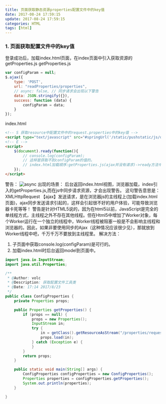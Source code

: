 ```yaml
---
title: 页面获取静态资源properties配置文件中的key值
date: 2017-08-24 17:59:15
update: 2017-08-24 17:59:15
categories: HTML
tags: [html]
---
```


### 1. 页面获取配置文件中的key值
<!-- more -->

登录成功后，加载index.html页面，在index页面中引入获取资源的getProperties.js
getProperties.js
```javascript
var configParam = null;
$.ajax({
    type: 'POST',
    url: "readProperties/properties",
	// async: false, // 同步请求会出现以下警告
    data: JSON.stringify({}),
    success: function (data) {
        configParam = data;
    }
});
```
index.html
```html
<!-- S 获取resource中配置文件中的request.properties中的key值 -->
<script type="text/javascript" src="#springUrl('/static/pushstatic/js/definejs/getProperties.js')"></script>
<!-- E -->
<script>
    $(document).ready(function(){
		// console.log(configParam); 
		// 这样是获取不到configParam的值的。
		// index.html加载顺序:getProperties.js(ajax并没有请求)->ready方法中的console.log(configParam);-> getProperties.js中的请求
    });
</script>
```
警告：
![async](https://volc1612.gitee.io/blog/images/async/async.png)
出现的场景：
后台返回index.html视图，浏览器加载，index引入的getProperties.js,而在js中同步请求资源，才会出现警告。
这句警告意思是：
XMLHttpRequest  【ajax】发送请求，是在浏览器js的主线程上(加载index.html页面)，ajax同步发送请求引起的，这样会引起很不好的用户体验，可能导致浏览器卡死等等！
警告是针对HTML5说的，因为在html5以前，JavaScript是完全的单线程方式，主线程之外不存在其他线程。但在Html5中增加了Worker对象，每个Worker运行在一个独立的线程中，Worker线程被阻塞一般是不会影响主线程和浏览器的。因此，如果非要使用同步的Ajax（这种情况应该很少见），那就放到Worker线程中吧，千万千万不要放到主线程里。
解决方法：
1. 子页面中获取console.log(configParam)是可行的。
2. 加载index.html时后台返回model到页面中。

```java
import java.io.InputStream;
import java.util.Properties;

/**
 * @Author: volc
 * @Description: 获取配置文件工具类
 * @Date: 17:14 2017/8/23
 */
public class ConfigProperties {
    private Properties props;

    public Properties getProperties() {
        if (props == null) {
            props = new Properties();
            InputStream in;
            try {
                in = getClass().getResourceAsStream("/properties/request.properties");
                props.load(in);
            } catch (Exception e) {
            }
        }
        return props;
    }

    public static void main(String[] args) {
        ConfigProperties configProperties = new ConfigProperties();
        Properties properties = configProperties.getProperties();
        System.out.println(properties);
    }

}

```
